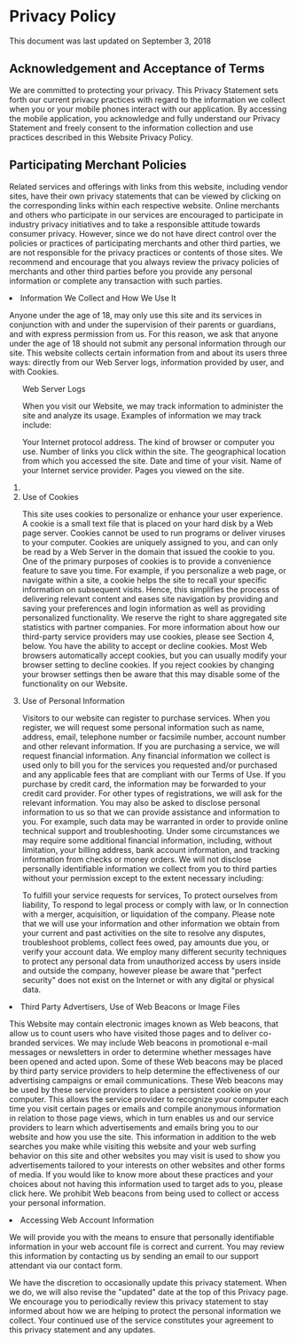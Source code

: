 <h1>Privacy Policy</h1>
This document was last updated on September 3, 2018

<h2>Acknowledgement and Acceptance of Terms</h2>
<p>We are committed to protecting your privacy. This Privacy Statement sets forth our current privacy practices with regard to the information we collect when you or your mobile phones interact with our application. By accessing the mobile application, you acknowledge and fully understand our Privacy Statement and freely consent to the information collection and use practices described in this Website Privacy Policy.</p>

<h2>Participating Merchant Policies</h2>
<p>Related services and offerings with links from this website, including vendor sites, have their own privacy statements that can be viewed by clicking on the corresponding links within each respective website. Online merchants and others who participate in our services are encouraged to participate in industry privacy initiatives and to take a responsible attitude towards consumer privacy. However, since we do not have direct control over the policies or practices of participating merchants and other third parties, we are not responsible for the privacy practices or contents of those sites. We recommend and encourage that you always review the privacy policies of merchants and other third parties before you provide any personal information or complete any transaction with such parties.</p>

<li>Information We Collect and How We Use It
<p>Anyone under the age of 18, may only use this site and its services in conjunction with and under the supervision of their parents or guardians, and with express permission from us. For this reason, we ask that anyone under the age of 18 should not submit any personal information through our site. This website collects certain information from and about its users three ways: directly from our Web Server logs, information provided by user, and with Cookies.</p></li>

<ol style="a">Web Server Logs
<p>When you visit our Website, we may track information to administer the site and analyze its usage. Examples of information we may track include:

Your Internet protocol address.
The kind of browser or computer you use.
Number of links you click within the site.
The geographical location from which you accessed the site.
Date and time of your visit.
Name of your Internet service provider.
Pages you viewed on the site.</p>
<li>
<li>Use of Cookies
<p>This site uses cookies to personalize or enhance your user experience. A cookie is a small text file that is placed on your hard disk by a Web page server. Cookies cannot be used to run programs or deliver viruses to your computer. Cookies are uniquely assigned to you, and can only be read by a Web Server in the domain that issued the cookie to you. One of the primary purposes of cookies is to provide a convenience feature to save you time. For example, if you personalize a web page, or navigate within a site, a cookie helps the site to recall your specific information on subsequent visits. Hence, this simplifies the process of delivering relevant content and eases site navigation by providing and saving your preferences and login information as well as providing personalized functionality. We reserve the right to share aggregated site statistics with partner companies. For more information about how our third-party service providers may use cookies, please see Section 4, below. You have the ability to accept or decline cookies. Most Web browsers automatically accept cookies, but you can usually modify your browser setting to decline cookies. If you reject cookies by changing your browser settings then be aware that this may disable some of the functionality on our Website.</p></li>

<li>Use of Personal Information
<p>Visitors to our website can register to purchase services. When you register, we will request some personal information such as name, address, email, telephone number or facsimile number, account number and other relevant information. If you are purchasing a service, we will request financial information. Any financial information we collect is used only to bill you for the services you requested and/or purchased and any applicable fees that are compliant with our Terms of Use. If you purchase by credit card, the information may be forwarded to your credit card provider. For other types of registrations, we will ask for the relevant information. You may also be asked to disclose personal information to us so that we can provide assistance and information to you. For example, such data may be warranted in order to provide online technical support and troubleshooting. Under some circumstances we may require some additional financial information, including, without limitation, your billing address, bank account information, and tracking information from checks or money orders. We will not disclose personally identifiable information we collect from you to third parties without your permission except to the extent necessary including:

To fulfill your service requests for services,
To protect ourselves from liability,
To respond to legal process or comply with law, or
In connection with a merger, acquisition, or liquidation of the company.
Please note that we will use your information and other information we obtain from your current and past activities on the site to resolve any disputes, troubleshoot problems, collect fees owed, pay amounts due you, or verify your account data.	We employ many different security techniques to protect any personal data from unauthorized access by users inside and outside the company, however please be aware that "perfect security" does not exist on the Internet or with any digital or physical data.</p></li>
</ol>
<li>Third Party Advertisers, Use of Web Beacons or Image Files
<p>This Website may contain electronic images known as Web beacons, that allow us to count users who have visited those pages and to deliver co-branded services. We may include Web beacons in promotional e-mail messages or newsletters in order to determine whether messages have been opened and acted upon. Some of these Web beacons may be placed by third party service providers to help determine the effectiveness of our advertising campaigns or email communications. These Web beacons may be used by these service providers to place a persistent cookie on your computer. This allows the service provider to recognize your computer each time you visit certain pages or emails and compile anonymous information in relation to those page views, which in turn enables us and our service providers to learn which advertisements and emails bring you to our website and how you use the site. This information in addition to the web searches you make while visiting this website and your web surfing behavior on this site and other websites you may visit is used to show you advertisements tailored to your interests on other websites and other forms of media. If you would like to know more about these practices and your choices about not having this information used to target ads to you, please click here. We prohibit Web beacons from being used to collect or access your personal information.</p></li>

<li>Accessing Web Account Information
<p>We will provide you with the means to ensure that personally identifiable information in your web account file is correct and current. You may review this information by contacting us by sending an email to our support attendant via our contact form.</p></li>

We have the discretion to occasionally update this privacy statement. When we do, we will also revise the "updated" date at the top of this Privacy page. We encourage you to periodically review this privacy statement to stay informed about how we are helping to protect the personal information we collect. Your continued use of the service constitutes your agreement to this privacy statement and any updates.</p></li>
</ol>
